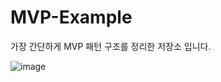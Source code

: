 # MVP-Example
가장 간단하게 MVP 패턴 구조를 정리한 저장소 입니다.


![image](https://user-images.githubusercontent.com/72640840/110230137-2d5c4680-7f52-11eb-948e-821e70a9ca7c.png)

